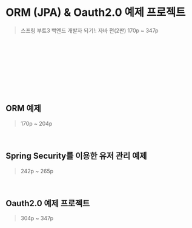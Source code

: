 # ORM (JPA) & Oauth2.0 예제 프로젝트
> 스프링 부트3 백엔드 개발자 되기!: 자바 편(2판)
> 170p ~ 347p

<br><br><br><br>
<br><br><br><br>



## ORM 예제
> 170p ~ 204p

<br>

## Spring Security를 이용한 유저 관리 예제
> 242p ~ 265p

<br>

## Oauth2.0 예제 프로젝트
> 304p ~ 347p

<br>
